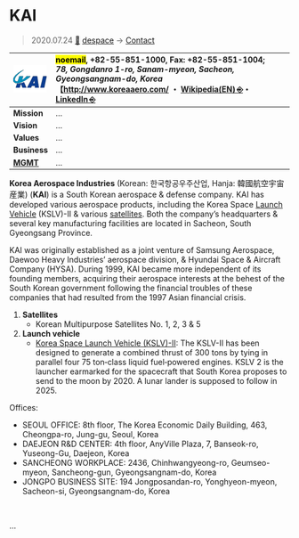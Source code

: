 # KAI
> 2020.07.24 [🚀](../../index/index.md) [despace](../index.md) → [Contact](../contact.md)

|[![](../f/con/k/kai_logo1_thumb.png)](../f/con/k/kai_logo1.png)|<mark>noemail</mark>, +82-55-851-1000, Fax: +82-55-851-1004;<br> *78, Gongdanro 1-ro, Sanam-myeon, Sacheon, Gyeongsangnam-do, Korea*<br> 【<http://www.koreaaero.com/> ・ [Wikipedia(EN) ⎆](https://en.wikipedia.org/wiki/Korea_Aerospace_Industries)・ [LinkedIn ⎆](https://www.linkedin.com/company/korea-aerospace-industries/)|
|:--|:--|
|**Mission**|…|
|**Vision**|…|
|**Values**|…|
|**Business**|…|
|**[MGMT](../mgmt.md)**|…|

**Korea Aerospace Industries** (Korean: 한국항공우주산업, Hanja: 韓國航空宇宙産業) (**KAI**) is a South Korean aerospace & defense company. KAI has developed various aerospace products, including the Korea Space [Launch Vehicle](../lv.md) (KSLV)-II & various [satellites](../sc.md). Both the company’s headquarters & several key manufacturing facilities are located in Sacheon, South Gyeongsang Province.

KAI was originally established as a joint venture of Samsung Aerospace, Daewoo Heavy Industries’ aerospace division, & Hyundai Space & Aircraft Company (HYSA). During 1999, KAI became more independent of its founding members, acquiring their aerospace interests at the behest of the South Korean government following the financial troubles of these companies that had resulted from the 1997 Asian financial crisis.

   1. **Satellites**
      - Korean Multipurpose Satellites No. 1, 2, 3 & 5
   1. **Launch vehicle**
      - [Korea Space Launch Vehicle (KSLV)-II](kslv.md): The KSLV-II has been designed to generate a combined thrust of 300 tons by tying in parallel four 75 ton‑class liquid fuel‑powered engines. KSLV 2 is the launcher earmarked for the spacecraft that South Korea proposes to send to the moon by 2020. A lunar lander is supposed to follow in 2025.

Offices:

   - SEOUL OFFICE: 8th floor, The Korea Economic Daily Building, 463, Cheongpa-ro, Jung-gu, Seoul, Korea
   - DAEJEON R&D CENTER: 4th floor, AnyVille Plaza, 7, Banseok-ro, Yuseong-Gu, Daejeon, Korea
   - SANCHEONG WORKPLACE: 2436, Chinhwangyeong-ro, Geumseo-myeon, Sancheong-gun, Gyeongsangnam-do, Korea
   - JONGPO BUSINESS SITE: 194 Jongposandan-ro, Yonghyeon-myeon, Sacheon-si, Gyeongsangnam-do, Korea

<p style="page-break-after:always"> </p>

…
